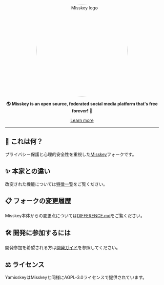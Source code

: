 <div align="center">
<a href="https://misskey-hub.net">
	<img src="./assets/title_float.svg" alt="Misskey logo" style="border-radius:50%" width="300"/>
</a>

**🌎 **Misskey** is an open source, federated social media platform that's free forever! 🚀**

[Learn more](https://misskey-hub.net/)

---
</div>
  
## 🤔 これは何？
プライバシー保護と心理的安全性を重視した[Misskey](https://github.com/misskey-dev/misskey)フォークです。

## ✨ 本家との違い
改変された機能については[特徴一覧](https://hub.yami.ski/reference/feature/#%E6%94%B9%E5%A4%89)をご覧ください。

## 📋 フォークの変更履歴
Misskey本体からの変更点については[DIFFERENCE.md](DIFFERENCE.md)をご覧ください。

## 🛠️ 開発に参加するには
開発参加を希望される方は[開発ガイド](https://hub.yami.ski/guides/contributing/)を参照してください。

## ⚖️ ライセンス
YamisskeyはMisskeyと同様にAGPL-3.0ライセンスで提供されています。
